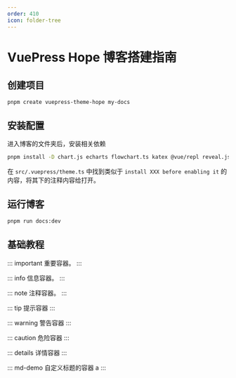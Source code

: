 ```yaml
---
order: 410
icon: folder-tree
---
```


# VuePress Hope 博客搭建指南

## 创建项目

```sh
pnpm create vuepress-theme-hope my-docs
```

## 安装配置

进入博客的文件夹后，安装相关依赖 

```sh
pnpm install -D chart.js echarts flowchart.ts katex @vue/repl reveal.js mermaid mathjax-full @waline/client
```

在 `src/.vuepress/theme.ts` 中找到类似于 `install XXX before enabling it` 的内容，将其下的注释内容给打开。

## 运行博客

```sh
pnpm run docs:dev
```

## 基础教程

::: important
重要容器。
:::

::: info
信息容器。
:::

::: note
注释容器。
:::

::: tip
提示容器
:::

::: warning
警告容器
:::

::: caution
危险容器
:::

::: details
详情容器
:::

::: md-demo 自定义标题的容器
a
:::